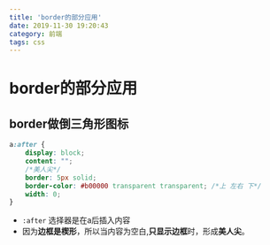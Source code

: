 ```yaml
---
title: 'border的部分应用'
date: 2019-11-30 19:20:43
category: 前端
tags: css
---
```

# border的部分应用
## border做倒三角形图标
```css
a:after {
	display: block;
	content: "";
	/*美人尖*/
	border: 5px solid;
	border-color: #b00000 transparent transparent; /*上 左右 下*/
	width: 0; 
}
```
- `:after` 选择器是在a后插入内容
- 因为**边框是楔形**，所以当内容为空白,**只显示边框**时，形成**美人尖**。
